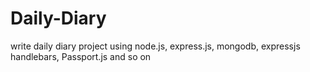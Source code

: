 # Daily-Diary
write daily diary project using node.js, express.js, mongodb, expressjs handlebars, Passport.js and so on
